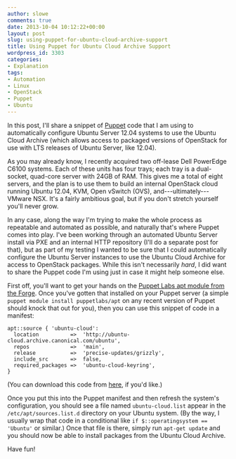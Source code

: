 ```yaml
---
author: slowe
comments: true
date: 2013-10-04 10:12:22+00:00
layout: post
slug: using-puppet-for-ubuntu-cloud-archive-support
title: Using Puppet for Ubuntu Cloud Archive Support
wordpress_id: 3303
categories:
- Explanation
tags:
- Automation
- Linux
- OpenStack
- Puppet
- Ubuntu
---
```


In this post, I'll share a snippet of [Puppet](http://www.puppetlabs.com/) code that I am using to automatically configure Ubuntu Server 12.04 systems to use the Ubuntu Cloud Archive (which allows access to packaged versions of OpenStack for use with LTS releases of Ubuntu Server, like 12.04).

As you may already know, I recently acquired two off-lease Dell PowerEdge C6100 systems. Each of these units has four trays; each tray is a dual-socket, quad-core server with 24GB of RAM. This gives me a total of eight servers, and the plan is to use them to build an internal OpenStack cloud running Ubuntu 12.04, KVM, Open vSwitch (OVS), and---ultimately---VMware NSX. It's a fairly ambitious goal, but if you don't stretch yourself you'll never grow.

In any case, along the way I'm trying to make the whole process as repeatable and automated as possible, and naturally that's where Puppet comes into play. I've been working through an automated Ubuntu Server install via PXE and an internal HTTP repository (I'll do a separate post for that), but as part of my testing I wanted to be sure that I could automatically configure the Ubuntu Server instances to use the Ubuntu Cloud Archive for access to OpenStack packages. While this isn't necessarily _hard_, I did want to share the Puppet code I'm using just in case it might help someone else.

First off, you'll want to get your hands on the [Puppet Labs apt module from the Forge](http://forge.puppetlabs.com/puppetlabs/apt). Once you've gotten that installed on your Puppet server (a simple `puppet module install puppetlabs/apt` on any recent version of Puppet should knock that out for you), then you can use this snippet of code in a manifest:

``` puppet
apt::source { 'ubuntu-cloud':
  location          =>  'http://ubuntu-cloud.archive.canonical.com/ubuntu',
  repos             =>  'main',
  release           =>  'precise-updates/grizzly',
  include_src       =>  false,
  required_packages =>  'ubuntu-cloud-keyring',
}
```

(You can download this code from [here](https://gist.github.com/lowescott/6827241), if you'd like.)

Once you put this into the Puppet manifest and then refresh the system's configuration, you should see a file named `ubuntu-cloud.list` appear in the `/etc/apt/sources.list.d` directory on your Ubuntu system. (By the way, I usually wrap that code in a conditional like `if $::operatingsystem == 'Ubuntu'` or similar.) Once that file is there, simply run `apt-get update` and you should now be able to install packages from the Ubuntu Cloud Archive.

Have fun!

